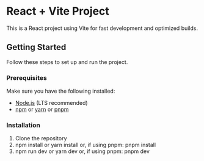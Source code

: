 # React + Vite Project

This is a React project using Vite for fast development and optimized builds.

## Getting Started

Follow these steps to set up and run the project.

### Prerequisites

Make sure you have the following installed:

- [Node.js](https://nodejs.org/) (LTS recommended)
- [npm](https://www.npmjs.com/) or [yarn](https://yarnpkg.com/) or [pnpm](https://pnpm.io/)

### Installation

1. Clone the repository
2. npm install or yarn install or, if using pnpm: pnpm install
3. npm run dev or yarn dev or, if using pnpm: pnpm dev
